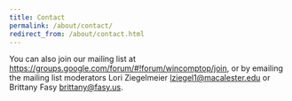 ```yaml
---
title: Contact
permalink: /about/contact/
redirect_from: /about/contact.html
---
```


You can also join our mailing list at 
https://groups.google.com/forum/#!forum/wincomptop/join, 
or by emailing the mailing list moderators Lori Ziegelmeier
<lziegel1@macalester.edu> or Brittany Fasy <brittany@fasy.us>.